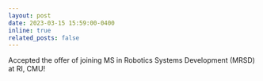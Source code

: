 ```yaml
---
layout: post
date: 2023-03-15 15:59:00-0400
inline: true
related_posts: false
---
```


Accepted the offer of joining MS in Robotics Systems Development (MRSD) at RI, CMU!